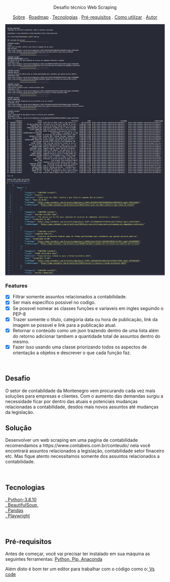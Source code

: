<p align="center"> Desafio técnico Web Scraping </p>

<p align="center"> 
    <a href="#sobre" >Sobre</a> .
    <a href="#roadmap" >Roadmap</a> .
    <a href="#tecnologias" >Tecnologias</a> .
    <a href="#pre-requisitos" >Pré-requisitos</a> .
    <a href="#como-utilizar" >Como utilizar</a> .
    <a href="#autor" >Autor</a>
</p>


<img align="center" src="https://github.com/Paull20-20/Desafio-Web-Scraping/blob/master/imagens/print1.1.png">
<img align="center" src="https://github.com/Paull20-20/Desafio-Web-Scraping/blob/master/imagens/print2.png">
<img align="center" src="https://github.com/Paull20-20/Desafio-Web-Scraping/blob/master/imagens/print3.png">

### Features

- [x] Filtrar somente assuntos relacionados a contabilidade.
- [x] Ser mais especifico possivel no codigo.
- [x] Se possvel nomear as classes funções e variaveis em ingles seguindo o PEP-8
- [x] Trazer somente o titulo, categoria data ou hora de publicação, link da imagem se possvel e link para a publicação atual.
- [x] Retornar o conteúdo como um json trazendo dentro de uma lista além do retorno adicionar tambem a quantidade total de assuntos dentro do mesmo.
- [x] Fazer isso usando uma classe priorizando todos os aspectos de orientação a objetos e descrever o que cada função faz.

<br>
<div class="sobre">

<h2>Desafio</h2>

<p>O setor de contabildade da Montenegro vem procurando cada vez mais soluções para empresas e clientes. Com o aumento das demandas surgiu a necessidade ficar por dentro das atuais e potenciais mudanças relacionadas a contabilidade, desdos mais novos assuntos até mudanças da legislação.</p>
<h2>Solução</h2>

<p>Desenvolver um web scraping em uma pagina de contabilidade recomendamos a https://www.contabeis.com.br/conteudo/ nela você encontrará assuntos relacionados a legislação, contabilidade setor finaceiro etc. Mas fique atento necessitamos somente dos assuntos relacionados a contabilidade.</p>

</div>

<br>
<div class="tecnologias">

<h2>Tecnologias</h2>


<a href="https://www.anaconda.com/">. Python-3.8.10</a><br>
<a href="https://www.anaconda.com/">. BeautifulSoup,</a><br>
<a href="https://www.anaconda.com/">. Pandas</a><br>
<a href="https://www.anaconda.com/">. Playwright</a><br>

</div>

<br>
<div class="pre-requisitos">

<h2>Pré-requisitos</h2>

<p>Antes de começar, você vai precisar ter instalado em sua máquina as seguintes ferramentas: <a href="https://www.python.org/">Python</a><a href="https://pypi.org/project/pip/">, Pip</a><a href="https://www.anaconda.com/">, Anaconda</a></p>
<p>Além disto é bom ter um editor para trabalhar com o código como o:<a href="https://code.visualstudio.com/"> Vs code</a></p>


</div>











